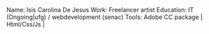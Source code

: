 Name: Isis Carolina De Jesus
Work: Freelancer artist
Education: IT (Ongoing|ufg) / webdevelopment (senac)
Tools: Adobe CC package | Html/Css/Js | 
